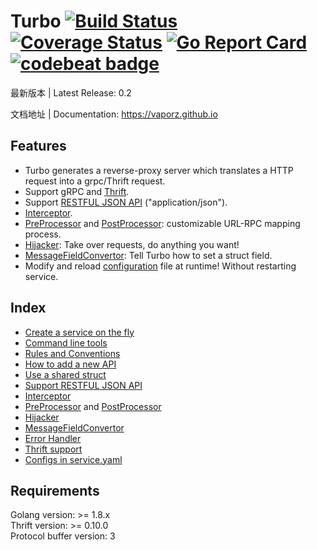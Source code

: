 # Turbo  [![Build Status](https://travis-ci.org/vaporz/turbo.svg?branch=master)](https://travis-ci.org/vaporz/turbo) [![Coverage Status](https://coveralls.io/repos/github/vaporz/turbo/badge.svg?branch=master)](https://coveralls.io/github/vaporz/turbo?branch=master) [![Go Report Card](https://goreportcard.com/badge/github.com/vaporz/turbo)](https://goreportcard.com/report/github.com/vaporz/turbo) [![codebeat badge](https://codebeat.co/badges/7a166e48-dae1-454c-b925-4fbcd3f1f461)](https://codebeat.co/projects/github-com-vaporz-turbo-master)

最新版本 | Latest Release: 0.2

文档地址 | Documentation: https://vaporz.github.io

## Features
 * Turbo generates a reverse-proxy server which translates a HTTP request into a grpc/Thrift request.
 * Support gRPC and [Thrift](https://vaporz.github.io/0.2/en/thrift.html).
 * Support [RESTFUL JSON API](https://vaporz.github.io/0.2/en/json.html) ("application/json").
 * [Interceptor](https://vaporz.github.io/0.2/en/interceptor.html#interceptor).
 * [PreProcessor](https://vaporz.github.io/0.2/en/preprocessor.html#preprocessor) and [PostProcessor](https://vaporz.github.io/0.2/en/postprocessor.html#postprocessor): customizable URL-RPC mapping process.
 * [Hijacker](https://vaporz.github.io/0.2/en/hijacker.html#hijacker): Take over requests, do anything you want!
 * [MessageFieldConvertor](https://vaporz.github.io/0.2/en/convertor.html#convertor): Tell Turbo how to set a struct field.
 * Modify and reload [configuration](https://vaporz.github.io/0.2/en/config.html#config) file at runtime! Without restarting service.
## Index
 * [Create a service on the fly](https://vaporz.github.io/0.2/en/create.html)
 * [Command line tools](https://vaporz.github.io/0.2/en/command.html)
 * [Rules and Conventions](https://vaporz.github.io/0.2/en/rules.html)
 * [How to add a new API](https://vaporz.github.io/0.2/en/add.html)
 * [Use a shared struct](https://vaporz.github.io/0.2/en/shared.html)
 * [Support RESTFUL JSON API](https://vaporz.github.io/0.2/en/json.html)
 * [Interceptor](https://vaporz.github.io/0.2/en/interceptor.html)
 * [PreProcessor](https://vaporz.github.io/0.2/en/preprocessor.html#preprocessor) and [PostProcessor](https://vaporz.github.io/0.2/en/postprocessor.html#postprocessor)
 * [Hijacker](https://vaporz.github.io/0.2/en/hijacker.html#hijacker)
 * [MessageFieldConvertor](https://vaporz.github.io/0.2/en/convertor.html#convertor)
 * [Error Handler](https://vaporz.github.io/0.2/en/errorhandler.html)
 * [Thrift support](https://vaporz.github.io/0.2/en/thrift.html)
 * [Configs in service.yaml](https://vaporz.github.io/0.2/en/config.html#config)
## Requirements
Golang version: >= 1.8.x  
Thrift version: >= 0.10.0  
Protocol buffer version: 3